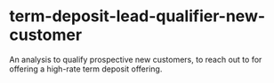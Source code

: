 # term-deposit-lead-qualifier-new-customer
An analysis to qualify prospective new customers, to reach out to for offering a high-rate term deposit offering.
